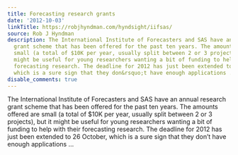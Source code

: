 ```yaml
---
title: Forecasting research grants
date: '2012-10-03'
linkTitle: https://robjhyndman.com/hyndsight/iifsas/
source: Rob J Hyndman
description: The International Institute of Forecasters and SAS have an annual research
  grant scheme that has been offered for the past ten years. The amounts offered are
  small (a total of $10K per year, usually split between 2 or 3 projects), but it
  might be useful for young researchers wanting a bit of funding to help with their
  forecasting research. The deadline for 2012 has just been extended to 26 October,
  which is a sure sign that they don&rsquo;t have enough applications ...
disable_comments: true
---
```

The International Institute of Forecasters and SAS have an annual research grant scheme that has been offered for the past ten years. The amounts offered are small (a total of $10K per year, usually split between 2 or 3 projects), but it might be useful for young researchers wanting a bit of funding to help with their forecasting research. The deadline for 2012 has just been extended to 26 October, which is a sure sign that they don&rsquo;t have enough applications ...